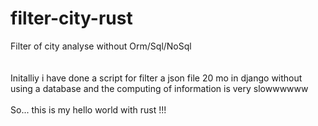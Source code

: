 # filter-city-rust
Filter of city analyse without Orm/Sql/NoSql                                 
<br />
<br />Initalliy i have done a script for filter a json file 20 mo in django without using a database and the computing of information is very slowwwwww<br /><br />
So... this is my hello world with rust !!!                                   
